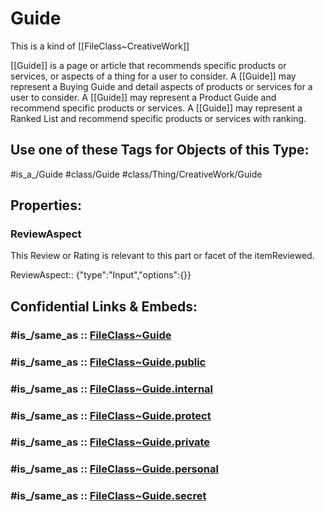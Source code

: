 ﻿---
excludes: 
extends: FileClass~Thing/FileClass~CreativeWork
fields:
- id: KT1E3y
  name: ReviewAspect
  options: {}
  type: Input
  path: ''
icon: link-2
limit: 9
mapWithTag: true
tagNames:
- class/Guide
- class/Thing/CreativeWork/Guide
- is_a_/Guide
- schema-org/Guide
tags:
- class/FileClass
- class/Guide
- is_a_/Guide
- class/Thing/CreativeWork/Guide
version: 2.0
---

# Guide
This is a kind of [[FileClass~CreativeWork]]

[[Guide]] is a page or article that recommends specific products or services, or aspects of a thing for a user to consider. A [[Guide]] may represent a Buying Guide and detail aspects of products or services for a user to consider. A [[Guide]] may represent a Product Guide and recommend specific products or services. A [[Guide]] may represent a Ranked List and recommend specific products or services with ranking.


## Use one of these Tags for Objects of this Type:

#is_a_/Guide
#class/Guide
#class/Thing/CreativeWork/Guide

## Properties:

### ReviewAspect
This Review or Rating is relevant to this part or facet of the itemReviewed.

ReviewAspect:: {"type":"Input","options":{}}


## Confidential Links & Embeds: 

### #is_/same_as :: [FileClass~Guide](/_Standards/fileClass/FileClass~Thing/FileClass~CreativeWork/FileClass~Guide.md) 

### #is_/same_as :: [FileClass~Guide.public](/_public/fileClass/FileClass~Thing/FileClass~CreativeWork/FileClass~Guide.public.md) 

### #is_/same_as :: [FileClass~Guide.internal](/_internal/fileClass/FileClass~Thing/FileClass~CreativeWork/FileClass~Guide.internal.md) 

### #is_/same_as :: [FileClass~Guide.protect](/_protect/fileClass/FileClass~Thing/FileClass~CreativeWork/FileClass~Guide.protect.md) 

### #is_/same_as :: [FileClass~Guide.private](/_private/fileClass/FileClass~Thing/FileClass~CreativeWork/FileClass~Guide.private.md) 

### #is_/same_as :: [FileClass~Guide.personal](/_personal/fileClass/FileClass~Thing/FileClass~CreativeWork/FileClass~Guide.personal.md) 

### #is_/same_as :: [FileClass~Guide.secret](/_secret/fileClass/FileClass~Thing/FileClass~CreativeWork/FileClass~Guide.secret.md)

